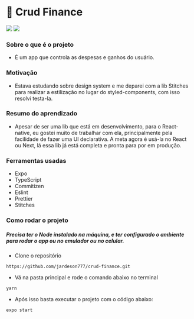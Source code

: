 # 📱 Crud Finance
<div>
  <img src="https://img.shields.io/badge/React_Native-20232A?style=for-the-badge&logo=react&logoColor=61DAFB" />
  <img src="https://img.shields.io/badge/TypeScript-007ACC?style=for-the-badge&logo=typescript&logoColor=white" />
</div>

### Sobre o que é o projeto 
* É um app que controla as despesas e ganhos do usuário.

### Motivação
* Estava estudando sobre design system e me deparei com a lib Stitches para realizar a estilização no lugar do styled-components, com isso resolvi testa-la.

### Resumo do aprendizado
* Apesar de ser uma lib que está em desenvolvimento, para o React-native, eu gostei muito de trabalhar com ela, principalmente pela facilidade de fazer uma UI declarativa. A meta agora é usá-la no React ou Next, lá essa lib já está completa e pronta para por em produção.

### Ferramentas usadas
* Expo
* TypeScript
* Commitizen
* Eslint
* Prettier
* Stitches

### Como rodar o projeto
##### Precisa ter o Node instalado na máquina, e ter configurado o ambiente para rodar o app ou no emulador ou no celular.

* Clone o repositório
```
https://github.com/jardeson777/crud-finance.git
```

* Vá na pasta principal e rode o comando abaixo no terminal
```
yarn
```

* Após isso basta executar o projeto com o código abaixo:
```
expo start
```

